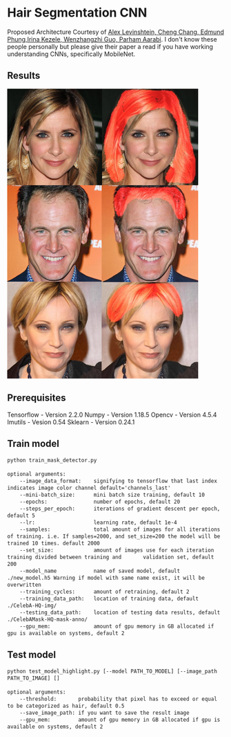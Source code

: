 # Hair Segmentation CNN

Proposed Architecture Courtesy of [Alex Levinshtein, Cheng Chang, Edmund Phung,Irina Kezele, Wenzhangzhi Guo, Parham Aarabi](https://arxiv.org/pdf/1712.07168.pdf). I don't know these people personally but please give their paper a read if you have working understanding CNNs, specifically MobileNet.

## Results

![result](detection.png)

## Prerequisites

Tensorflow - Version 2.2.0
Numpy      - Version 1.18.5
Opencv     - Version 4.5.4
Imutils    - Vesion 0.54
Sklearn    - Version 0.24.1

## Train model 

```shell script
python train_mask_detector.py 

optional arguments:
    --image_data_format:    signifying to tensorflow that last index indicates image color channel default='channels_last'
    --mini-batch_size:      mini batch size training, default 10
    --epochs:               number of epochs, default 20
    --steps_per_epoch:      iterations of gradient descent per epoch, default 5
    --lr:                   learning rate, default 1e-4
    --samples:              total amount of images for all iterations of training. i.e. If samples=2000, and set_size=200 the model will be trained 10 times. default 2000
    --set_size:             amount of images use for each iteration training divided between training and       validation set, default 200
    --model_name            name of saved model, default ./new_model.h5 Warning if model with same name exist, it will be overwritten
    --training_cycles:      amount of retraining, default 2 
    --training_data_path:   location of training data, default ./CelebA-HQ-img/
    --testing_data_path:    location of testing data results, default ./CelebAMask-HQ-mask-anno/ 
    --gpu_mem:              amount of gpu memory in GB allocated if gpu is available on systems, default 2
```

## Test model 

```shell script
python test_model_highlight.py [--model PATH_TO_MODEL] [--image_path PATH_TO_IMAGE] []

optional arguments:
    --threshold:       probability that pixel has to exceed or equal to be categorized as hair, default 0.5
    --save_image_path: if you want to save the result image
    --gpu_mem:         amount of gpu memory in GB allocated if gpu is available on systems, default 2

```